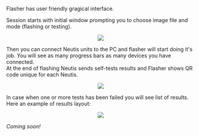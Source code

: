 Flasher has user friendly gragical interface.

Session starts with initial window prompting you to choose image file and mode (flashing or testing).

<div style="text-align:center"><img src ="../../img/flasher/initial_screen.png"></div>

Then you can connect Neutis units to the PC and flasher will start doing it's job.
You will see as many progress bars as many devices you have connected.  
At the end of flashing Neutis sends self-tests results and Flasher shows QR code unique for each Neutis. 

<div style="text-align:center"><img src ="../../img/flasher/passed_tests.png"></div>

In case when one or more tests has been failed you will see list of results.  
Here an example of results layout:

<div style="text-align:center"><img src ="../../img/flasher/failed_tests.png"></div>

*Coming soon!*
